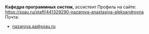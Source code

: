 **Кафедра программных систем,** ассистент
Профиль на сайте: 
https://ssau.ru/staff/441329290-nazarova-anastasiya-aleksandrovna
Почта:
 - nazarova.aa@ssau.ru